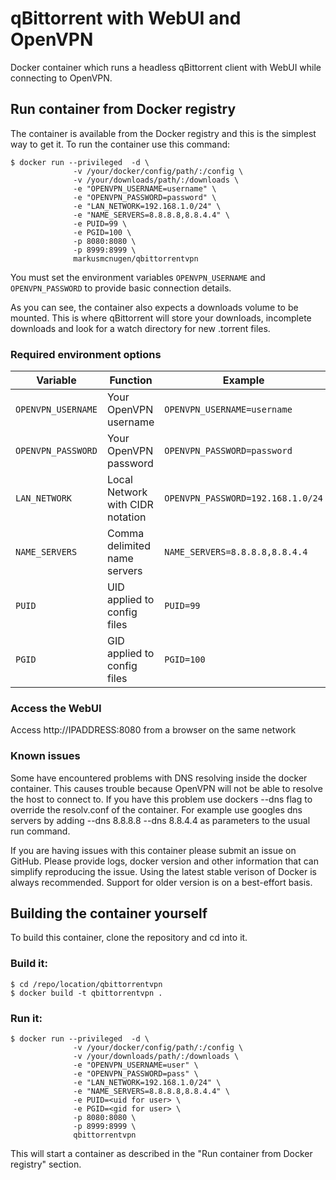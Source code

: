 
# qBittorrent with WebUI and OpenVPN
Docker container which runs a headless qBittorrent client with WebUI while connecting to OpenVPN.

## Run container from Docker registry
The container is available from the Docker registry and this is the simplest way to get it.
To run the container use this command:

```
$ docker run --privileged  -d \
              -v /your/docker/config/path/:/config \
              -v /your/downloads/path/:/downloads \
              -e "OPENVPN_USERNAME=username" \
              -e "OPENVPN_PASSWORD=password" \
              -e "LAN_NETWORK=192.168.1.0/24" \
              -e "NAME_SERVERS=8.8.8.8,8.8.4.4" \
              -e PUID=99 \
              -e PGID=100 \
              -p 8080:8080 \
              -p 8999:8999 \
              markusmcnugen/qbittorrentvpn
```

You must set the environment variables `OPENVPN_USERNAME` and `OPENVPN_PASSWORD` to provide basic connection details.

As you can see, the container also expects a downloads volume to be mounted.
This is where qBittorrent will store your downloads, incomplete downloads and look for a watch directory for new .torrent files.

### Required environment options
| Variable | Function | Example |
|----------|----------|-------|
|`OPENVPN_USERNAME`|Your OpenVPN username |`OPENVPN_USERNAME=username`|
|`OPENVPN_PASSWORD`|Your OpenVPN password |`OPENVPN_PASSWORD=password`|
|`LAN_NETWORK`|Local Network with CIDR notation |`OPENVPN_PASSWORD=192.168.1.0/24`|
|`NAME_SERVERS`|Comma delimited name servers |`NAME_SERVERS=8.8.8.8,8.8.4.4`|
|`PUID`|UID applied to config files |`PUID=99`|
|`PGID`|GID applied to config files |`PGID=100`|

### Access the WebUI
Access http://IPADDRESS:8080 from a browser on the same network

### Known issues
Some have encountered problems with DNS resolving inside the docker container.
This causes trouble because OpenVPN will not be able to resolve the host to connect to.
If you have this problem use dockers --dns flag to override the resolv.conf of the container.
For example use googles dns servers by adding --dns 8.8.8.8 --dns 8.8.4.4 as parameters to the usual run command.

If you are having issues with this container please submit an issue on GitHub.
Please provide logs, docker version and other information that can simplify reproducing the issue.
Using the latest stable verison of Docker is always recommended. Support for older version is on a best-effort basis.

## Building the container yourself
To build this container, clone the repository and cd into it.

### Build it:
```
$ cd /repo/location/qbittorrentvpn
$ docker build -t qbittorrentvpn .
```
### Run it:
```
$ docker run --privileged  -d \
              -v /your/docker/config/path/:/config \
              -v /your/downloads/path/:/downloads \
              -e "OPENVPN_USERNAME=user" \
              -e "OPENVPN_PASSWORD=pass" \
              -e "LAN_NETWORK=192.168.1.0/24" \
              -e "NAME_SERVERS=8.8.8.8,8.8.4.4" \
              -e PUID=<uid for user> \
              -e PGID=<gid for user> \
              -p 8080:8080 \
              -p 8999:8999 \
              qbittorrentvpn
```

This will start a container as described in the "Run container from Docker registry" section.

